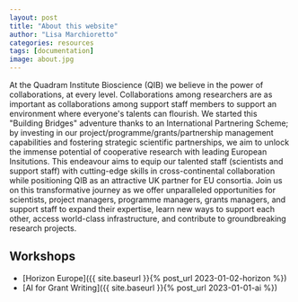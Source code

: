 ```yaml
---
layout: post
title: "About this website"
author: "Lisa Marchioretto"
categories: resources
tags: [documentation]
image: about.jpg
---
```


At the Quadram Institute Bioscience (QIB) we believe in the power of collaborations, at every level. Collaborations among researchers are as important as collaborations among support staff members to support an environment where everyone's talents can flourish. We started this "Building Bridges" adventure thanks to an International Partnering Scheme; by investing in our project/programme/grants/partnership management capabilities and fostering strategic scientific partnerships, we aim to unlock the immense potential of cooperative research with leading European Insitutions. This endeavour aims to equip our talented staff (scientists and support staff) with cutting-edge skills in cross-continental collaboration while positioning QIB as an attractive UK partner for EU consortia.
Join us on this transformative journey as we offer unparalleled opportunities for scientists, project managers, programme managers, grants managers, and support staff to expand their expertise, learn new ways to support each other, access world-class infrastructure, and contribute to groundbreaking research projects.

## Workshops

* [Horizon Europe]({{ site.baseurl }}{%  post_url 2023-01-02-horizon %})
* [AI for Grant Writing]({{ site.baseurl }}{%  post_url 2023-01-01-ai %})
